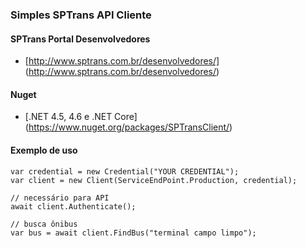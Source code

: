 ### Simples SPTrans API Cliente

#### SPTrans Portal Desenvolvedores

* [http://www.sptrans.com.br/desenvolvedores/] (http://www.sptrans.com.br/desenvolvedores/)

#### Nuget

* [.NET 4.5, 4.6 e .NET Core] (https://www.nuget.org/packages/SPTransClient/)

#### Exemplo de uso
```
var credential = new Credential("YOUR CREDENTIAL");
var client = new Client(ServiceEndPoint.Production, credential);

// necessário para API
await client.Authenticate();

// busca ônibus
var bus = await client.FindBus("terminal campo limpo");
```
